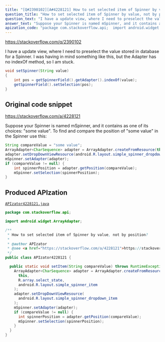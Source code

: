 ```yaml
---
title: "[Q#2390102][A#4228121] How to set selected item of Spinner by value, not by position?"
question_title: "How to set selected item of Spinner by value, not by position?"
question_text: "I have a update view, where I need to preselect the value stored in database for a Spinner. I was having in mind something like this, but the Adapter has no indexOf method, so I am stuck."
answer_text: "Suppose your Spinner is named mSpinner, and it contains as one of its choices: \"some value\". To find and compare the position of \"some value\" in the Spinner use this:"
apization_code: "package com.stackoverflow.api;  import android.widget.ArrayAdapter;  /**  * How to set selected item of Spinner by value, not by position?  *  * @author APIzator  * @see <a href=\"https://stackoverflow.com/a/4228121\">https://stackoverflow.com/a/4228121</a>  */ public class APIzator4228121 {    public static void setItem(String compareValue) throws RuntimeException {     ArrayAdapter<CharSequence> adapter = ArrayAdapter.createFromResource(       this,       R.array.select_state,       android.R.layout.simple_spinner_item     );     adapter.setDropDownViewResource(       android.R.layout.simple_spinner_dropdown_item     );     mSpinner.setAdapter(adapter);     if (compareValue != null) {       int spinnerPosition = adapter.getPosition(compareValue);       mSpinner.setSelection(spinnerPosition);     }   } }"
---
```


https://stackoverflow.com/q/2390102

I have a update view, where I need to preselect the value stored in database for a Spinner.
I was having in mind something like this, but the Adapter has no indexOf method, so I am stuck.


```java
void setSpinner(String value)
{
    int pos = getSpinnerField().getAdapter().indexOf(value);
    getSpinnerField().setSelection(pos);
}
```


## Original code snippet

https://stackoverflow.com/a/4228121

Suppose your Spinner is named mSpinner, and it contains as one of its choices: &quot;some value&quot;.
To find and compare the position of &quot;some value&quot; in the Spinner use this:

```java
String compareValue = "some value";
ArrayAdapter<CharSequence> adapter = ArrayAdapter.createFromResource(this, R.array.select_state, android.R.layout.simple_spinner_item);
adapter.setDropDownViewResource(android.R.layout.simple_spinner_dropdown_item);
mSpinner.setAdapter(adapter);
if (compareValue != null) {
    int spinnerPosition = adapter.getPosition(compareValue);
    mSpinner.setSelection(spinnerPosition);
}
```

## Produced APIzation

[`APIzator4228121.java`](https://github.com/pasqualesalza/apization-temp-data/raw/master/apizations/java/APIzator4228121.java)

```java
package com.stackoverflow.api;

import android.widget.ArrayAdapter;

/**
 * How to set selected item of Spinner by value, not by position?
 *
 * @author APIzator
 * @see <a href="https://stackoverflow.com/a/4228121">https://stackoverflow.com/a/4228121</a>
 */
public class APIzator4228121 {

  public static void setItem(String compareValue) throws RuntimeException {
    ArrayAdapter<CharSequence> adapter = ArrayAdapter.createFromResource(
      this,
      R.array.select_state,
      android.R.layout.simple_spinner_item
    );
    adapter.setDropDownViewResource(
      android.R.layout.simple_spinner_dropdown_item
    );
    mSpinner.setAdapter(adapter);
    if (compareValue != null) {
      int spinnerPosition = adapter.getPosition(compareValue);
      mSpinner.setSelection(spinnerPosition);
    }
  }
}

```